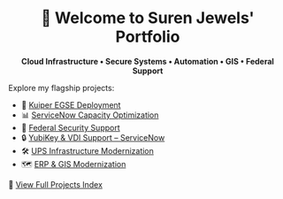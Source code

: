 <h1 align="center">👋 Welcome to Suren Jewels' Portfolio</h1>
<p align="center"><strong>Cloud Infrastructure • Secure Systems • Automation • GIS • Federal Support</strong></p>

Explore my flagship projects:
- 🚀 [Kuiper EGSE Deployment](https://github.com/Suren-Jewels/Kuiper-EGSE-Deployment)
- 📊 [ServiceNow Capacity Optimization](https://github.com/Suren-Jewels/ServiceNow-Capacity-Optimization)
- 🔐 [Federal Security Support](https://github.com/Suren-Jewels/Federal-Security-Support)
- 🔒 [YubiKey & VDI Support – ServiceNow](https://github.com/Suren-Jewels/YubiKey-VDI-ServiceNow-Support)
- 🛠️ [UPS Infrastructure Modernization](https://github.com/Suren-Jewels/UPS-Infrastructure-Modernization)
- 🗺️ [ERP & GIS Modernization](https://github.com/Suren-Jewels/ERP-GIS-Modernization)

🔗 [View Full Projects Index](https://github.com/Suren-Jewels/Projects)
